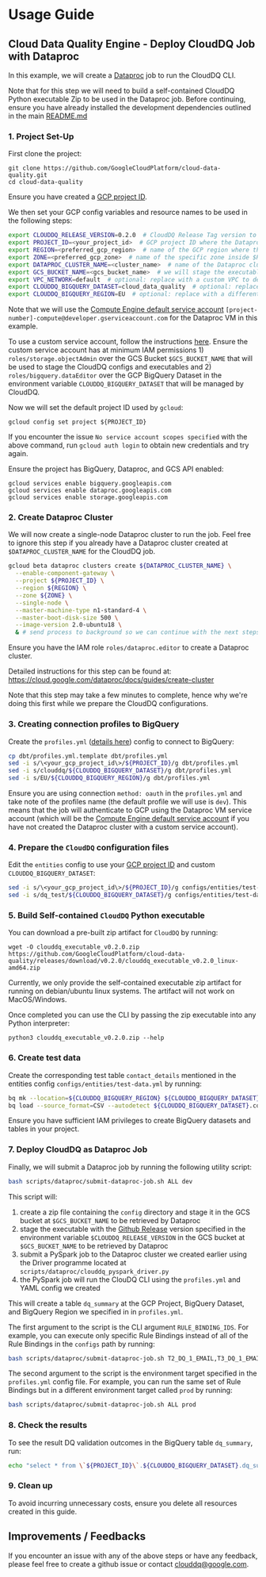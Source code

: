 # Usage Guide

## Cloud Data Quality Engine - Deploy CloudDQ Job with Dataproc

In this example, we will create a [Dataproc](https://cloud.google.com/dataproc/docs/concepts/overview) job to run the CloudDQ CLI.

Note that for this step we will need to build a self-contained CloudDQ Python executable Zip to be used in the Dataproc job. Before continuing, ensure you have already installed the development dependencies outlined in the main [README.md](../README.md#Development)

### 1. Project Set-Up

First clone the project:
```
git clone https://github.com/GoogleCloudPlatform/cloud-data-quality.git
cd cloud-data-quality
```

Ensure you have created a [GCP project ID](https://cloud.google.com/resource-manager/docs/creating-managing-projects#before_you_begin). 

We then set your GCP config variables and resource names to be used in the following steps:

```bash
export CLOUDDQ_RELEASE_VERSION=0.2.0  # CloudDQ Release Tag version to use for retrieving the relevant artifact
export PROJECT_ID=<your_project_id>  # GCP project ID where the Dataproc cluster and BigQuery dataset will be deployed
export REGION=<preferred_gcp_region>  # name of the GCP region where the Dataproc cluster is deployed
export ZONE=<preferred_gcp_zone>  # name of the specific zone inside $REGION where the Dataproc cluster is deployed
export DATAPROC_CLUSTER_NAME=<cluster_name>  # name of the Dataproc cluster that will be used for deployment
export GCS_BUCKET_NAME=<gcs_bucket_name>  # we will stage the executables and configs in this GCS bucket for deployment
export VPC_NETWORK=default  # optional: replace with a custom VPC to deploy your Dataproc cluster.
export CLOUDDQ_BIGQUERY_DATASET=cloud_data_quality  # optional: replace with a different BigQuery dataset name that will contain the BigQuery views corresponding to each rule_binding as well as the `dq_summary` validation outcome table.
export CLOUDDQ_BIGQUERY_REGION=EU  # optional: replace with a different BigQuery region where the data validation jobs will be created
```

Note that we will use the [Compute Engine default service account](https://cloud.google.com/compute/docs/access/service-accounts#default_service_account) `[project-number]-compute@developer.gserviceaccount.com` for the Dataproc VM in this example. 

To use a custom service account, follow the instructions [here](https://cloud.google.com/dataproc/docs/concepts/configuring-clusters/service-accounts#creating_a_cluster_with_a_user-managed_vm_service_account). Ensure the custom service account has at minimum IAM permissions 1) `roles/storage.objectAdmin` over the GCS Bucket `$GCS_BUCKET_NAME` that will be used to stage the CloudDQ configs and executables and 2) `roles/bigquery.dataEditor` over the GCP BigQuery Dataset in the environment variable `CLOUDDQ_BIGQUERY_DATASET` that will be managed by CloudDQ.

Now we will set the default project ID used by `gcloud`:
```
gcloud config set project ${PROJECT_ID}
```

If you encounter the issue `No service account scopes specified` with the above command, run  `gcloud auth login` to obtain new credentials and try again.

Ensure the project has BigQuery, Dataproc, and GCS API enabled:
```
gcloud services enable bigquery.googleapis.com
gcloud services enable dataproc.googleapis.com
gcloud services enable storage.googleapis.com
```

### 2. Create Dataproc Cluster

We will now create a single-node Dataproc cluster to run the job. Feel free to ignore this step if you already have a Dataproc cluster created at `$DATAPROC_CLUSTER_NAME` for the CloudDQ job.

```bash
gcloud beta dataproc clusters create ${DATAPROC_CLUSTER_NAME} \
  --enable-component-gateway \
  --project ${PROJECT_ID} \
  --region ${REGION} \
  --zone ${ZONE} \
  --single-node \
  --master-machine-type n1-standard-4 \
  --master-boot-disk-size 500 \
  --image-version 2.0-ubuntu18 \
  & # send process to background so we can continue with the next steps
```

Ensure you have the IAM role `roles/dataproc.editor` to create a Dataproc cluster.

Detailed instructions for this step can be found at: https://cloud.google.com/dataproc/docs/guides/create-cluster

Note that this step may take a few minutes to complete, hence why we're doing this first while we prepare the CloudDQ configurations.

### 3. Creating connection profiles to BigQuery

Create the `profiles.yml` ([details here](../README.md#setting-up-`dbt`)) config to connect to BigQuery:
```bash
cp dbt/profiles.yml.template dbt/profiles.yml
sed -i s/\<your_gcp_project_id\>/${PROJECT_ID}/g dbt/profiles.yml
sed -i s/clouddq/${CLOUDDQ_BIGQUERY_DATASET}/g dbt/profiles.yml
sed -i s/EU/${CLOUDDQ_BIGQUERY_REGION}/g dbt/profiles.yml
```

Ensure you are using connection `method: oauth` in the `profiles.yml` and take note of the profiles name (the default profile we will use is `dev`). This means that the job will authenticate to GCP using the Dataproc VM service account (which will be the [Compute Engine default service account](https://cloud.google.com/compute/docs/access/service-accounts#default_service_account) if you have not created the Dataproc cluster with a custom service account).

### 4. Prepare the `CloudDQ` configuration files

Edit the `entities` config to use your [GCP project ID](https://cloud.google.com/resource-manager/docs/creating-managing-projects#before_you_begin) and custom `CLOUDDQ_BIGQUERY_DATASET`:
```bash
sed -i s/\<your_gcp_project_id\>/${PROJECT_ID}/g configs/entities/test-data.yml
sed -i s/dq_test/${CLOUDDQ_BIGQUERY_DATASET}/g configs/entities/test-data.yml
```

### 5. Build Self-contained `CloudDQ` Python executable

You can download a pre-built zip artifact for `CloudDQ` by running:
```
wget -O clouddq_executable_v0.2.0.zip https://github.com/GoogleCloudPlatform/cloud-data-quality/releases/download/v0.2.0/clouddq_executable_v0.2.0_linux-amd64.zip
```

Currently, we only provide the self-contained executable zip artifact for running on debian/ubuntu linux systems. The artifact will not work on MacOS/Windows.

Once completed you can use the CLI by passing the zip executable into any Python interpreter:
```
python3 clouddq_executable_v0.2.0.zip --help
```
### 6. Create test data

Create the corresponding test table `contact_details` mentioned in the entities config `configs/entities/test-data.yml` by running:
```bash
bq mk --location=${CLOUDDQ_BIGQUERY_REGION} ${CLOUDDQ_BIGQUERY_DATASET}
bq load --source_format=CSV --autodetect ${CLOUDDQ_BIGQUERY_DATASET}.contact_details dbt/data/contact_details.csv
```

Ensure you have sufficient IAM privileges to create BigQuery datasets and tables in your project.

### 7. Deploy CloudDQ as Dataproc Job

Finally, we will submit a Dataproc job by running the following utility script:

```bash
bash scripts/dataproc/submit-dataproc-job.sh ALL dev
```

This script will:
1. create a zip file containing the `config` directory and stage it in the GCS bucket at `$GCS_BUCKET_NAME` to be retrieved by Dataproc
2. stage the executable with the [Github Release](https://github.com/GoogleCloudPlatform/cloud-data-quality/releases) version specified in the environment variable `$CLOUDDQ_RELEASE_VERSION` in the GCS bucket at `$GCS_BUCKET_NAME` to be retrieved by Dataproc
3. submit a PySpark job to the Dataproc cluster we created earlier using the Driver programme located at `scripts/dataproc/clouddq_pyspark_driver.py` 
4. the PySpark job will run the ClouDQ CLI using the `profiles.yml` and YAML config we created

This will create a table `dq_summary` at the GCP Project, BigQuery Dataset, and BigQuery Region we specified in in `profiles.yml`.

The first argument to the script is the CLI argument `RULE_BINDING_IDS`. For example, you can execute only specific Rule Bindings instead of all of the Rule Bindings in the `configs` path by running:
```bash
bash scripts/dataproc/submit-dataproc-job.sh T2_DQ_1_EMAIL,T3_DQ_1_EMAIL_DUPLICATE dev
```

The second argument to the script is the environment target specified in the `profiles.yml` config file. For example, you can run the same set of Rule Bindings but in a different environment target called `prod` by running:
```bash
bash scripts/dataproc/submit-dataproc-job.sh ALL prod
```

### 8. Check the results

To see the result DQ validation outcomes in the BigQuery table `dq_summary`, run:
```bash
echo "select * from \`${PROJECT_ID}\`.${CLOUDDQ_BIGQUERY_DATASET}.dq_summary" | bq query --location=${CLOUDDQ_BIGQUERY_REGION} --nouse_legacy_sql --format=json
```

### 9. Clean up

To avoid incurring unnecessary costs, ensure you delete all resources created in this guide.

## Improvements / Feedbacks

If you encounter an issue with any of the above steps or have any feedback, please feel free to create a github issue or contact clouddq@google.com.

